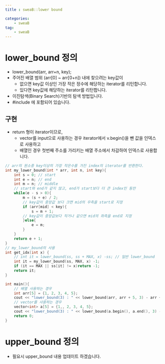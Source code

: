 ```yaml
---
title : sweaB::lower bound

categories:
    - sweaB
tag:
    - sweaB
---
```

# lower_bound 정의

- lower_bound(arr, arr+n, key);
- 주어진 배열 범위 (arr[0] ~ arr[0+n]) 내에 찾으려는 key값이
    - 없으면 key값 이상인 가장 작은 정수에 해당하는 iterator를 리턴합니다.
    - 있다면 key값에 해당하는 iterator를 리턴합니다.
- 이진탐색(Binary Search)기반의 탐색 방법입니다.
- #include<algorithm> 에 포함되어 있습니다.

## 구현


- return 형이 iterator이므로,
    - vector를 input으로 사용하는 경우 iterator에서 v.begin()을 뺀 값을 인덱스로 사용하고
    - 배열인 경우 첫번째 주소를 가리키는 배열 주소에서 차감하여 인덱스로 사용합니다.

```cpp
// arr의 원소중 key이상의 가장 작은수를 가진 index의 iterator를 반환한다.
int my_lower_bound(int * arr, int n, int key){
    int s = 0; // start
    int e = n; // end
    int m = n; // middle
    // start와 end가 같지 않고, end가 start보다 더 큰 index인 동안
    while(e - s > 0){
        m = (s + e) / 2;
        // key값이 중앙값 보다 크면 mid의 우측을 start로 지정
        if (arr[mid] < key){
            s = m + 1;
        // key값이 중앙값보다 작거나 같으면 mid의 좌측을 end로 지정
        }else{
            e = m;
        }
    }
    return e + 1;
}
// my_lower_bound의 사용
int get_idx(int x) {
    // int it = lower_bound(ss, ss + MAX, x) -ss; // 일반 lower_bound
    int it = my_lower_bound(ss, MAX, x) -1;
    if (it == MAX || ss[it] != x)return -1;
    return it;
}

int main(){
    // 배열 사용하는 경우
    int arr[5] = {1, 2, 3, 4, 5};
    cout << "lower_bound(3) : " << lower_bound(arr, arr + 5, 3) - arr + 1 << endl;
    // vector를 사용하는 경우
    vector<int> a[5] = {1,, 2, 3, 4, 5};
    cout << "lower_bound(3) : " << lower_bound(a.begin(), a.end(), 3) - a.begin() << endl;
    return 0;
}
```


# upper_bound 정의

- 필요시 upper_bound 내용 업데이트 하겠습니다.
